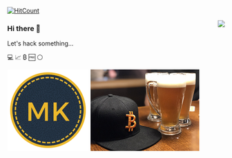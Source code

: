[![HitCount](http://hits.dwyl.com/Marfusios/marfusios.svg)](https://github.com/Marfusios/marfusios)

<a href="#">
<img align="right" src="https://github-readme-stats.vercel.app/api?username=marfusios&count_private=true&show_icons=true&theme=great-gatsby">
</a>

### Hi there 👋

Let's hack something...

:computer: :chart_with_upwards_trend: ₿ :free: :white_circle: 

![mk logo](https://github.com/Marfusios/marfusios/blob/master/logo_maze_circle_189.png)
![bitcoin beer](https://github.com/Marfusios/marfusios/raw/master/btc_beer2.png)

<!--
<details>
  <summary> </summary>
  
  [![HitCount](http://hits.dwyl.com/marfusios/marfusios.svg)](http://hits.dwyl.com/marfusios/marfusios) 
</details>


**Marfusios/marfusios** is a ✨ _special_ ✨ repository because its `README.md` (this file) appears on your GitHub profile.

Here are some ideas to get you started:

- 🔭 I’m currently working on ...
- 🌱 I’m currently learning ...
- 👯 I’m looking to collaborate on ...
- 🤔 I’m looking for help with ...
- 💬 Ask me about ...
- 📫 How to reach me: ...
- 😄 Pronouns: ...
- ⚡ Fun fact: ...
-->
